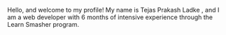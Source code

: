 Hello, and welcome to my profile! My name is Tejas Prakash Ladke , and I am a web developer with 6 months of intensive experience through the Learn Smasher program.

<!---
tejasladke/tejasladke is a ✨ special ✨ repository because its `README.md` (this file) appears on your GitHub profile.
You can click the Preview link to take a look at your changes.
--->
